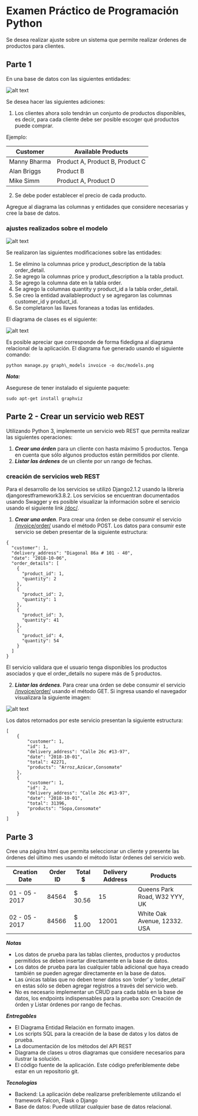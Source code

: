 # Examen Práctico de Programación Python

Se desea realizar ajuste sobre un sistema que permite realizar órdenes de productos para clientes.

## Parte 1

En una base de datos con las siguientes entidades:

![alt text](https://raw.githubusercontent.com/josdavidmo/beitech_test/develop/doc/initial_rem.png)

Se desea hacer las siguientes adiciones:

1. Los clientes ahora solo tendrán un conjunto de productos disponibles, es decir, para cada cliente debe ser posible escoger qué productos puede comprar.

Ejemplo:

| Customer | Available Products |
| ------------- | ------------- |
| Manny Bharma | Product A, Product B, Product C |
| Alan Briggs | Product B |
| Mike Simm | Product A, Product D |

2. Se debe poder establecer el precio de cada producto.

Agregue al diagrama las columnas y entidades que considere necesarias y cree la base de datos.

### ajustes realizados sobre el modelo

![alt text](https://raw.githubusercontent.com/josdavidmo/beitech_test/develop/doc/mer.png)

Se realizaron las siguientes modificaciones sobre las entidades:

1. Se elimino la columnas price y product_description de la tabla order_detail.
2. Se agrego la columnas price y product_description a la tabla product.
3. Se agrego la columna date en la tabla order.
4. Se agrego la columnas quantity y product_id a la tabla order_detail.
5. Se creo la entidad availableproduct y se agregaron las columnas customer_id y product_id.
6. Se completaron las llaves foraneas a todas las entidades.

El diagrama de clases es el siguiente:

![alt text](https://raw.githubusercontent.com/josdavidmo/beitech_test/develop/doc/models.png)

Es posible apreciar que corresponde de forma fidedigna al diagrama relacional de la aplicación. El diagrama fue generado usando el siguiente comando:

```
python manage.py graph\_models invoice -o doc/models.png
```

***Nota:***

Asegurese de tener instalado el siguiente paquete:

```
sudo apt-get install graphviz
```

## Parte 2 - Crear un servicio web REST

Utilizando Python 3, implemente un servicio web REST que permita realizar las siguientes operaciones:

1. ***Crear una órden*** para un cliente con hasta máximo 5 productos. Tenga en cuenta que sólo algunos productos están permitidos por cliente.
2. ***Listar las órdenes*** de un cliente por un rango de fechas.

### creación de servicios web REST

Para el desarrollo de los servicios se utilizó Django2.1.2 usando la libreria djangorestframework3.8.2. Los servicios se encuentran documentados usando Swagger y es posible visualizar la información sobre el servicio usando el siguiente link [/doc/](/doc/).

1. ***Crear una orden***. Para crear una órden se debe consumir el servicio [/invoice/order/](/invoice/order/) usando el método POST. Los datos para consumir este servicio se deben presentar de la siguiente estructura:
```
{
  "customer": 1,
  "delivery_address": "Diagonal 86a # 101 - 40",
  "date": "2018-10-06",
  "order_details": [
    {
      "product_id": 1,
      "quantity": 2
    },
    {
      "product_id": 2,
      "quantity": 1
    },
    {
      "product_id": 3,
      "quantity": 41
    },
    {
      "product_id": 4,
      "quantity": 54
    }
  ]
}
```

El servicio validara que el usuario tenga disponibles los productos asociados y que el order_details no supere más de 5 productos.

2. ***Listar las órdenes***. Para crear una órden se debe consumir el servicio [/invoice/order/](/invoice/order/) usando el método GET. Si ingresa usando el navegador visualizara la siguiente imagen:

![alt text](https://raw.githubusercontent.com/josdavidmo/beitech_test/develop/doc/orderget.png)

Los datos retornados por este servicio presentan la siguiente estructura:
```
[
    {
        "customer": 1,
        "id": 1,
        "delivery_address": "Calle 26c #13-97",
        "date": "2018-10-01",
        "total": 42271,
        "products": "Arroz,Azúcar,Consomate"
    },
    {
        "customer": 1,
        "id": 2,
        "delivery_address": "Calle 26c #13-97",
        "date": "2018-10-01",
        "total": 31396,
        "products": "Sopa,Consomate"
    }
]
```

## Parte 3

Cree una página html que permita seleccionar un cliente y presente las órdenes del
último mes usando el método listar órdenes del servicio web.

| Creation Date | Order ID | Total $ | Delivery Address | Products |
| ------------- | ------------- | ------------- | ------------- | ------------- |
| 01 - 05 - 2017 | 84564 | $ 30.56 | 15 | Queens Park Road\, W32 YYY, UK | 2 x Product A\, 1 x Product B |
| 02 - 05 - 2017 | 84566 | $ 11.00 | 12001 | White Oak Avenue\, 12332. USA | 1 x Product C |

***Notas***

- Los datos de prueba para las tablas clientes, productos y productos permitidos se deben insertar directamente en la base de datos.
- Los datos de prueba para las cualquier tabla adicional que haya creado también se pueden agregar directamente en la base de datos.
- Las únicas tablas que no deben tener datos son ‘order’ y ‘order_detail’ en estas sólo se deben agregar registros a través del servicio web.
- No es necesario implementar un CRUD para cada tabla en la base de datos, los endpoints indispensables para la prueba son: Creación de órden y Listar órdenes por rango de fechas.


***Entregables***

- El Diagrama Entidad Relación en formato imagen.
- Los scripts SQL para la creación de la base de datos y los datos de prueba.
- La documentación de los métodos del API REST
- Diagrama de clases u otros diagramas que considere necesarios para ilustrar la solución.
- El código fuente de la aplicación. Este código preferiblemente debe estar en un repositorio git.


***Tecnologías***

- Backend: La aplicación debe realizarse preferiblemente utilizando el framework Falcon, Flask o Django
- Base de datos: Puede utilizar cualquier base de datos relacional.
